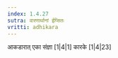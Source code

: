 ```yaml
---
index: 1.4.27
sutra: वारणार्थानां ईप्सितः
vritti: adhikara
---
```


 आकडारात् एका संज्ञा [1|4|1]  कारके [1|4|23] 